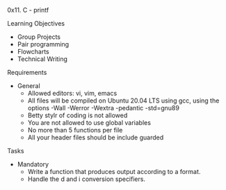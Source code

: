 0x11. C - printf

Learning Objectives
- Group Projects
- Pair programming
- Flowcharts
- Technical Writing

Requirements
- General
	- Allowed editors: vi, vim, emacs
	- All files will be compiled on Ubuntu 20.04 LTS using gcc, using the options -Wall -Werror -Wextra -pedantic -std=gnu89
	- Betty stylr of coding is not allowed
	- You are not allowed to use global variables
	- No more than 5 functions per file
	- All your header files should be include guarded

Tasks
- Mandatory
	- Write a function that produces output according to a format.
	- Handle the d and i conversion specifiers.
